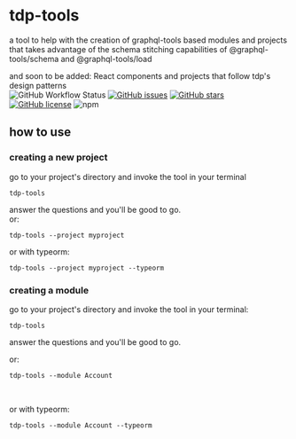 # tdp-tools

a tool to help with the creation of graphql-tools based modules and projects that takes advantage of the schema stitching capabilities of @graphql-tools/schema and @graphql-tools/load

and soon to be added:
React components and projects that follow tdp's design patterns
<br />
![GitHub Workflow Status](https://img.shields.io/github/workflow/status/oussamabouchareb/cli-tools/Tests/main?style=flat-square)
[![GitHub issues](https://img.shields.io/github/issues/oussamabouchareb/cli-tools?style=flat-square)](https://github.com/oussamabouchareb/cli-tools/issues)
[![GitHub stars](https://img.shields.io/github/stars/oussamabouchareb/cli-tools?style=flat-square)](https://github.com/oussamabouchareb/cli-tools/stargazers)
[![GitHub license](https://img.shields.io/github/license/oussamabouchareb/cli-tools?style=flat-square)](https://github.com/oussamabouchareb/cli-tools)
![npm](https://img.shields.io/npm/v/tdp-tools?style=flat-square)
<br />
## how to use

### creating a new project

go to your project's directory and invoke the tool in your terminal

```
tdp-tools
```

answer the questions and you'll be good to go.
<br />
or:

```
tdp-tools --project myproject
```

or with typeorm:

```
tdp-tools --project myproject --typeorm
```

### creating a module

go to your project's directory and invoke the tool in your terminal:

```
tdp-tools
```

answer the questions and you'll be good to go.
<br/>

or:

```
tdp-tools --module Account
```

<br>

or with typeorm:

```
tdp-tools --module Account --typeorm
```
